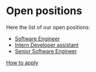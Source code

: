 # Open positions

Here the list of our open positions:

- [Software Engineer](swe.md)
- [Intern Developer assistant](intern_dev_assistant.md)
- [Senior Software Engineer](senior_swe.md)


[How to apply](../HOWTO.md)
